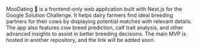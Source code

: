 MooDating 🐄 is a frontend-only web application built with Next.js for the Google Solution Challenge. It helps dairy farmers find ideal breeding partners for their cows by displaying potential matches with relevant details. The app also features cow breed prediction, calf trait analysis, and other advanced insights to assist in better breeding decisions. The main MVP is hosted in another repository, and the link will be added soon.
